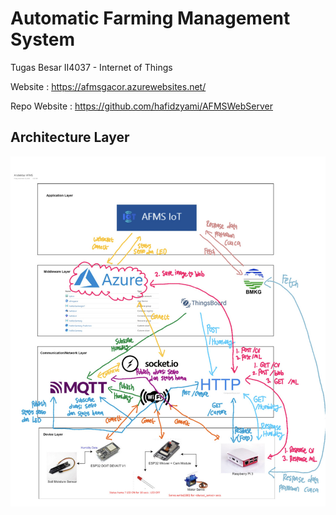 # Automatic Farming Management System

Tugas Besar II4037 - Internet of Things

Website : 
https://afmsgacor.azurewebsites.net/

Repo Website :
https://github.com/hafidzyami/AFMSWebServer

## Architecture Layer
![Architecture](images/arsitektur.jpg)
